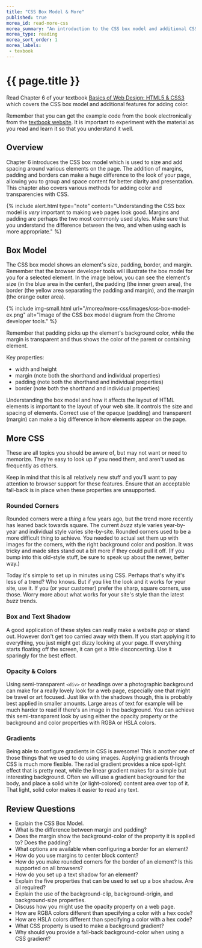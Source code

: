 ```yaml
---
title: "CSS Box Model & More"
published: true
morea_id: read-more-css
morea_summary: "An introduction to the CSS box model and additional CSS features to add color to your pages."
morea_type: reading
morea_sort_order: 1
morea_labels:
 - texbook
---
```


# {{ page.title }}
Read Chapter 6 of your textbook [Basics of Web Design: HTML5 & CSS3](http://wps.pearsoned.com/ecs_felke_bwdHTML5_CSS3_3/) which covers the CSS box model and additional features for adding color.  

Remember that you can get the example code from the book electronically from the [textbook website](http://wps.pearsoned.com/ecs_felke_bwdHTML5_CSS3_3/).  It is important to experiment with the material as you read and learn it so that you understand it well.

## Overview
Chapter 6 introduces the CSS box model which is used to size and add spacing around various elements on the page. The addition of margins, padding and borders can make a huge difference to the look of your page, allowing you to group and space content for better clarity and presentation.  This chapter also covers various methods for adding color and transparencies with CSS.   

{% include alert.html type="note" content="Understanding the CSS box model is *very* important to making web pages look good.  Margins and padding are perhaps the two most commonly used styles.  Make sure that you understand the difference between the two, and when using each is more appropriate." %}


## Box Model
The CSS box model shows an element's size, padding, border, and margin.  Remember that the browser developer tools will illustrate the box model for you for a selected element.  In the image below, you can see the element's size (in the blue area in the center), the padding (the inner green area), the border (the yellow area separating the padding and margin), and the margin (the orange outer area).

{% include img-small.html url="/morea/more-css/images/css-box-model-ex.png"  alt="Image of the CSS box model diagram from the Chrome developer tools." %}

Remember that padding picks up the element's background color, while the margin is transparent and thus shows the color of the parent or containing element.

Key properties:
- width and height
- margin (note both the shorthand and individual properties)
- padding (note both the shorthand and individual properties)
- border (note both the shorthand and individual properties)

Understanding the box model and how it affects the layout of HTML elements is important to the layout of your web site.  It controls the size and spacing of elements. Correct use of the opaque (padding) and transparent (margin) can make a big difference in how elements appear on the page.

## More CSS
These are all topics you should be aware of, but may not want or need to memorize.  They're easy to look up if you need them, and aren't used as frequently as others.

Keep in mind that this is all relatively new stuff and you'll want to pay attention to browser support for these features.  Ensure that an acceptable fall-back is in place when these properties are unsupported.

### Rounded Corners
Rounded corners were a *thing* a few years ago, but the trend more recently has leaned back towards square.  The current *buzz* style varies year-by-year and individual style varies site-by-site. Rounded corners used to be a more difficult thing to achieve.  You needed to actual set them up with images for the corners, with the right background color and position.  It was tricky and made sites stand out a bit more if they could pull it off.  (If you bump into this old-style stuff, be sure to speak up about the newer, better way.)

Today it's simple to set up in minutes using CSS.  Perhaps that's why it's less of a trend?  Who knows.  But if you like the look and it works for your site, use it.  If you (or your customer) prefer the sharp, square corners, use those. Worry more about what works for your site's style than the latest *buzz* trends.


### Box and Text Shadow
A good application of these styles can really make a website *pop* or stand out.  However don't get too carried away with them.  If you start applying it to everything, you just might get dizzy looking at your page.  If everything starts floating off the screen, it can get a little disconcerting.  Use it sparingly for the best effect.


### Opacity & Colors
Using semi-transparent `<div>` or headings over a photographic background can make for a really lovely look for a web page, especially one that might be travel or art focused.  Just like with the shadows though, this is probably best applied in smaller amounts.  Large areas of text for example will be much harder to read if there's an image in the background. You can achieve this semi-transparent look by using either the opacity property or the background and color properties with RGBA or HSLA colors.  


### Gradients
Being able to configure gradients in CSS is awesome!  This is another one of those things that we used to do using images.  Applying gradients through CSS is much more flexible.  The radial gradient provides a nice spot-light effect that is pretty neat, while the linear gradient makes for a simple but interesting background.  Often we will use a gradient background for the body, and place a solid white (or light-colored) content area over top of it.  That light, solid color makes it easier to read any text.  


## Review Questions

 - Explain the CSS Box Model.
 - What is the difference between margin and padding?
 - Does the margin show the background-color of the property it is applied to?  Does the padding?
 - What options are available when configuring a border for an element?
 - How do you use margins to center block content?
 - How do you make rounded corners for the border of an element?  Is this supported on all browsers?
 - How do you set up a text shadow for an element?  
 - Explain the five properties that can be used to set up a box shadow.  Are all required?
 - Explain the use of the background-clip, background-origin, and background-size properties.
 - Discuss how you might use the opacity property on a web page.
 - How are RGBA colors different than specifying a color with a hex code?
 - How are HSLA colors different than specifying a color with a hex code?
 - What CSS property is used to make a background gradient?
 - Why should you provide a fall-back background-color when using a CSS gradient?
